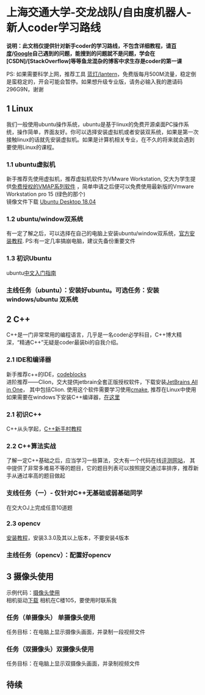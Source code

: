 
# 上海交通大学-交龙战队/自由度机器人-新人coder学习路线<br>
**说明：此文档仅提供针对新手coder的学习路线，不包含详细教程，请[百度](www.baidu.com)/[Google](www.google.com)自己遇到的问题，能搜到的问题就不是问题，学会在[CSDN]/[StackOverflow]等等鱼龙混杂的博客中求生存是coder的第一课**<br>

PS: 如果需要科学上网，推荐工具 [蓝灯/lantern](https://github.com/getlantern/download)，免费版每月500M流量，稳定倒是蛮稳定的，开会可能会暂停。如果想升级专业版，请务必输入我的邀请码296G9N，谢谢
## 1 Linux
我们一般使用ubuntu操作系统，ubuntu是基于linux的免费开源桌面PC操作系统，操作简单，界面友好。你可以选择安装虚拟机或者安装双系统，如果是第一次接触linux的话就先安装虚拟机。如果是计算机相关专业，在不久的将来就会遇到要使用Linux的课程。

### 1.1 ubuntu虚拟机
新手推荐先使用虚拟机，推荐虚拟机软件为VMware Workstation, 交大为学生提供[免费授权的VMAP系列软件](http://vmap.sjtu.edu.cn/) ，简单申请之后便可以免费使用最新版的Vmware Workstation pro 15 (绿色的那个)<br>
镜像文件下载 [Ubuntu Desktop 18.04](https://www.ubuntu.com/download/desktop)<br>

### 1.2 ubuntu/window双系统
有一定了解之后，可以选择在自己的电脑上安装ubuntu/window双系统，[官方安装教程](https://tutorials.ubuntu.com/tutorial/tutorial-create-a-usb-stick-on-windows?_ga=2.147366260.2141779721.1542328276-1363744011.1542328276#0). PS:有一定几率搞崩电脑，建议先备份重要文件<br>

### 1.3 初识Ubuntu
ubuntu[中文入门指南](https://wiki.ubuntu.com.cn/Ubuntu%E6%A1%8C%E9%9D%A2%E5%85%A5%E9%97%A8%E6%8C%87%E5%8D%97)<br>

### 主线任务（ubuntu）：安装好ubuntu。可选任务：安装windows/ubuntu 双系统

## 2 C++
C++是一门非常常用的编程语言，几乎是一名coder必学科目，C++博大精深，“精通C++”无疑是coder最装bi的自我介绍。

### 2.1 IDE和编译器
新手推荐c++的IDE，[codeblocks](http://www.codeblocks.org/downloads) <br>
进阶推荐——Clion，交大提供jetbrain全套正版授权软件，下载安装[JetBrains All in One](http://lic.si.sjtu.edu.cn/Softs/good/id/1625)，
其中包括Clion. 使用这个软件需要学习使用[cmake](https://www.cnblogs.com/cv-pr/p/6206921.html), 推荐在Linux中使用<br>
如果需要在windows下安装C++编译器，[在这里](http://www.mingw-w64.org/doku.php/download)<br>

### 2.1 初识C++
C++从头学起，[C++新手村教程](http://www.runoob.com/cplusplus/cpp-tutorial.html)

### 2.2 C++算法实战
了解一定C++基础之后，应当学习一些算法，交大有一个代码在线[评测网站](https://acm.sjtu.edu.cn/OnlineJudge/problems)，
其中提供了非常多难易不等的题目，它的题目列表可以按照提交通过率排序，推荐新手从通过率高的题目做起<br>

### 支线任务（一）- 仅针对C++无基础或弱基础同学 <br>
  在交大OJ上完成任意10道题

### 2.3 opencv
[安装教程](https://docs.opencv.org/master/d7/d9f/tutorial_linux_install.html)，安装3.3.0及其以上版本，不要安装4版本

### 主线任务（opencv）：配置好opencv

## 3 摄像头使用
示例代码：[摄像头使用](https://github.com/ZhikunWei/SJTU_VISION_GROUP)<br>
相机驱动[下载](https://github.com/ZhikunWei/SJTU_VISION_GROUP/tree/master/%E7%9B%B8%E6%9C%BA%E9%A9%B1%E5%8A%A8)
相机在C楼105，要使用时联系我

### 任务（单摄像头） 单摄像头使用 <br>
任务目标：在电脑上显示摄像头画面，并录制一段视频文件

### 任务（双摄像头）双摄像头使用 <br>
任务目标：在电脑上显示双摄像头画面，并录制视频文件


## 待续
